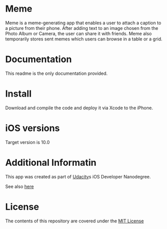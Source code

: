 # Meme

Meme is a meme-generating app that enables a user to attach a caption to a picture from their phone. After adding text to an image chosen from the Photo Album or Camera, the user can share it with friends. Meme also temporarily stores sent memes which users can browse in a table or a grid.
# Documentation

This readme is the only documentation provided.


# Install

Download and compile the code and deploy it via Xcode to the iPhone.



# iOS versions

Target version is 10.0


# Additional Informatin

This app was created as part of [Udacity](https://www.udacity.com)s iOS Developer Nanodegree.

See also [here](https://www.udacity.com/course/ios-developer-nanodegree--nd003)


# License

The contents of this repository are covered under the [MIT License](https://github.com/sstanic/VirtualTourist/blob/master/LICENSE)
